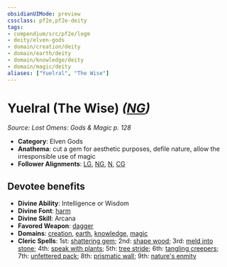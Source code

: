 ```yaml
---
obsidianUIMode: preview
cssclass: pf2e,pf2e-deity
tags:
- compendium/src/pf2e/logm
- deity/elven-gods
- domain/creation/deity
- domain/earth/deity
- domain/knowledge/deity
- domain/magic/deity
aliases: ["Yuelral", "The Wise"]
---
```

# Yuelral (The Wise) *([NG](/rules/traits/neutral-good-b1.md))*  
*Source: Lost Omens: Gods & Magic p. 128*  

- **Category**: Elven Gods
- **Anathema**: cut a gem for aesthetic purposes, defile nature, allow the irresponsible use of magic
- **Follower Alignments**: [LG](/rules/traits/lawful-goo-b1.md), [NG](/rules/traits/neutral-good-b1.md), [N](/rules/traits/neutral-b1.md), [CG](/rules/traits/chaotic-good-b1.md)

## Devotee benefits

- **Divine Ability**: Intelligence or Wisdom
- **Divine Font**: [harm](/compendium/spells/harm.md)
- **Divine Skill**: Arcana
- **Favored Weapon**: [dagger](/compendium/equipment/items/dagger.md)
- **Domains**: [creation](/compendium/setting/domains.md#Creation), [earth](/compendium/setting/domains.md#Earth), [knowledge](/compendium/setting/domains.md#Knowledge), [magic](/compendium/setting/domains.md#Magic)
- **Cleric Spells**: 1st: [shattering gem](/compendium/spells/shattering-gem-logm.md); 2nd: [shape wood](/compendium/spells/shape-wood.md); 3rd: [meld into stone](/compendium/spells/meld-into-stone.md); 4th: [speak with plants](/compendium/spells/speak-with-plants.md); 5th: [tree stride](/compendium/spells/tree-stride.md); 6th: [tangling creepers](/compendium/spells/tangling-creepers.md); 7th: [unfettered pack](/compendium/spells/unfettered-pack.md); 8th: [prismatic wall](/compendium/spells/prismatic-wall.md); 9th: [nature's enmity](/compendium/spells/natures-enmity.md)
